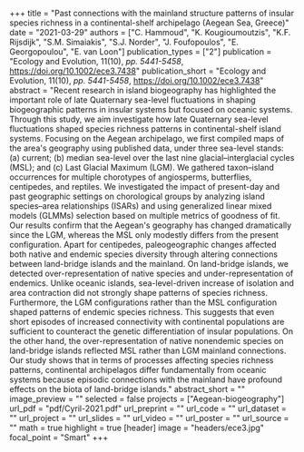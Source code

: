 +++
title = "Past connections with the mainland structure patterns of insular species richness in a continental-shelf archipelago (Aegean Sea, Greece)"
date = "2021-03-29"
authors = ["C. Hammoud", "K. Kougioumoutzis", "K.F. Rijsdijk", "S.M. Simaiakis",  "S.J. Norder", "J. Foufopoulos", "E. Georgopoulou", "E. van Loon"]
publication_types = ["2"]
publication = "Ecology and Evolution, 11(10), _pp. 5441-5458_, https://doi.org/10.1002/ece3.7438"
publication_short = "Ecology and Evolution, 11(10), _pp. 5441-5458_, https://doi.org/10.1002/ece3.7438"
abstract = "Recent research in island biogeography has highlighted the important role of late Quaternary sea-level fluctuations in shaping biogeographic patterns in insular systems but focused on oceanic systems. Through this study, we aim investigate how late Quaternary sea-level fluctuations shaped species richness patterns in continental-shelf island systems. Focusing on the Aegean archipelago, we first compiled maps of the area's geography using published data, under three sea-level stands: (a) current; (b) median sea-level over the last nine glacial–interglacial cycles (MSL); and (c) Last Glacial Maximum (LGM). We gathered taxon–island occurrences for multiple chorotypes of angiosperms, butterflies, centipedes, and reptiles. We investigated the impact of present-day and past geographic settings on chorological groups by analyzing island species–area relationships (ISARs) and using generalized linear mixed models (GLMMs) selection based on multiple metrics of goodness of fit. Our results confirm that the Aegean's geography has changed dramatically since the LGM, whereas the MSL only modestly differs from the present configuration. Apart for centipedes, paleogeographic changes affected both native and endemic species diversity through altering connections between land-bridge islands and the mainland. On land-bridge islands, we detected over-representation of native species and under-representation of endemics. Unlike oceanic islands, sea-level-driven increase of isolation and area contraction did not strongly shape patterns of species richness. Furthermore, the LGM configurations rather than the MSL configuration shaped patterns of endemic species richness. This suggests that even short episodes of increased connectivity with continental populations are sufficient to counteract the genetic differentiation of insular populations. On the other hand, the over-representation of native nonendemic species on land-bridge islands reflected MSL rather than LGM mainland connections. Our study shows that in terms of processes affecting species richness patterns, continental archipelagos differ fundamentally from oceanic systems because episodic connections with the mainland have profound effects on the biota of land-bridge islands."
abstract_short = ""
image_preview = ""
selected = false
projects = ["Aegean-biogeography"]
url_pdf = "pdf/Cyril-2021.pdf"
url_preprint = ""
url_code = ""
url_dataset = ""
url_project = ""
url_slides = ""
url_video = ""
url_poster = ""
url_source = ""
math = true
highlight = true
[header]
image = "headers/ece3.jpg"
focal_point = "Smart"
+++
